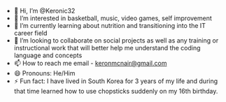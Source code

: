 - 👋 Hi, I’m @Keronic32
- 👀 I’m interested in basketball, music, video games, self improvement
- 🌱 I’m currently learning about nutrition and transitioning into the IT career field
- 💞️ I’m looking to collaborate on social projects as well as any training or instructional work that will better help me understand the coding language and concepts
- 📫 How to reach me email - keronmcnair@gmail.com
- 😄 Pronouns: He/Him
- ⚡ Fun fact: I have lived in South Korea for 3 years of my life and during that time learned how to use chopsticks suddenly on my 16th birthday.

<!---
Keronic32/Keronic32 is a ✨ special ✨ repository because its `README.md` (this file) appears on your GitHub profile.
You can click the Preview link to take a look at your changes.
--->
